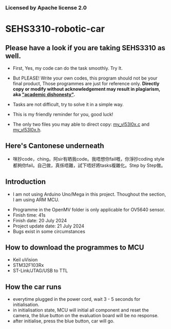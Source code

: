 ### Licensed by Apache license 2.0
# SEHS3310-robotic-car
## Please have a look if you are taking SEHS3310 as well.
* First, Yes, my code can do the task smoothly. Try It.
* But PLEASE! Write your own codes, this program should not be your final product, Those programmes are just for reference only. **Directly copy or modify without acknowledgement may result in plagiarism, aka ["academic dishonesty"](https://www.cpce-polyu.edu.hk/academic-registry/academic-integrity---student-conduct/academic-integrity).**
* Tasks are not difficult, try to solve it in a simple way.
* This is my friendly reminder for you, good luck!

* The only two files you may able to direct copy: [my_vl53l0x.c](https://github.com/tomertomism/SEHS3310-robotic-car/blob/main/ARM-Code-git/my_vl53l0x.c) and [my_vl53l0x.h](https://github.com/tomertomism/SEHS3310-robotic-car/blob/main/ARM-Code-git/my_vl53l0x.h).

## Here's Cantonese underneath
* 咪抄code，ching。阿sir有晒我code。我唔想你fail嘅，你淨抄coding style都夠你fail。自己做，真係唔難，試下唔好將tasks複雜化。Step by Step做。

## Introduction
+ I am not using Arduino Uno/Mega in this project. Thoughout the section, I am using ARM MCU.
* Programme in the OpenMV folder is only applicable for OV5640 sensor.
* Finish time: 41s
* Finish date: 20 July 2024
* Project update date: 21 July 2024
* Bugs exist in some circumstances

## How to download the programmes to MCU
* Keil uVision
* STM32F103Rx
* ST-Link/JTAG/USB to TTL

## How the car runs
* everytime plugged in the power cord, wait 3 - 5 seconds for initialisation. 
* in initialisation state, MCU will initial all component and reset the camera, the blue button on the evaluation board will be no response.
* after initialise, press the blue button, car will go.
